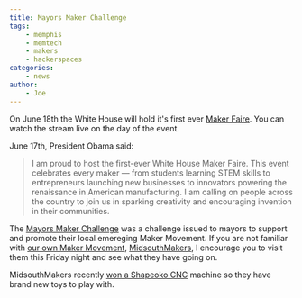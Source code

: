 ```yaml
---
title: Mayors Maker Challenge
tags:
    - memphis
    - memtech
    - makers
    - hackerspaces
categories:
    - news
author:
    - Joe
---
```

On June 18th the White House will hold it's first ever [Maker Faire](http://www.whitehouse.gov/maker-faire). You can watch the stream live on the day of the event.

June 17th, President Obama said:


> I am proud to host the first-ever White House Maker Faire. This event celebrates every maker — from students learning STEM skills to entrepreneurs launching new businesses to innovators powering the renaissance in American manufacturing. I am calling on people across the country to join us in sparking creativity and encouraging invention in their communities.

The [Mayors Maker Challenge](http://mac.madwolf.com/sites/default/files/Mayors_Challenge_Launch_Letter_.pdf) was a challenge issued to mayors to support and promote their local emereging Maker Movement. If you are not familiar with [our own Maker Movement](http://www.memphisflyer.com/memphis/making-it-in-memphis/Content?oid=3527481), [MidsouthMakers](http://www.midsouthmakers.org), I encourage you to visit them this Friday night and see what they have going on.
 
 MidsouthMakers recently [won a Shapeoko CNC](https://twitter.com/midsouthmakers/status/473879870003355648) machine so they have brand new toys to play with.